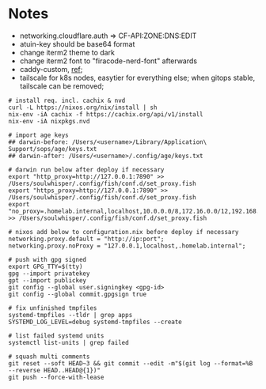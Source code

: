 # Notes

- networking.cloudflare.auth => CF-API:ZONE:DNS:EDIT
- atuin-key should be base64 format
- change iterm2 theme to dark
- change iterm2 font to "firacode-nerd-font" afterwards
- caddy-custom, [ref](https://github.com/Ramblurr/nixos-caddy);
- tailscale for k8s nodes, easytier for everything else; when gitops stable, tailscale can be removed;

```shell
# install req. incl. cachix & nvd
curl -L https://nixos.org/nix/install | sh
nix-env -iA cachix -f https://cachix.org/api/v1/install
nix-env -iA nixpkgs.nvd

# import age keys
## darwin-before: /Users/<username>/Library/Application\ Support/sops/age/keys.txt
## darwin-after: /Users/<username>/.config/age/keys.txt

# darwin run below after deploy if necessary
export "http_proxy=http://127.0.0.1:7890" >> /Users/soulwhisper/.config/fish/conf.d/set_proxy.fish
export "https_proxy=http://127.0.0.1:7890" >> /Users/soulwhisper/.config/fish/conf.d/set_proxy.fish
export "no_proxy=.homelab.internal,localhost,10.0.0.0/8,172.16.0.0/12,192.168.0.0/16" >> /Users/soulwhisper/.config/fish/conf.d/set_proxy.fish

# nixos add below to configuration.nix before deploy if necessary
networking.proxy.default = "http://ip:port";
networking.proxy.noProxy = "127.0.0.1,localhost,.homelab.internal";

# push with gpg signed
export GPG_TTY=$(tty)
gpg --import privatekey
gpt --import publickey
git config --global user.signingkey <gpg-id>
git config --global commit.gpgsign true

# fix unfinished tmpfiles
systemd-tmpfiles --tldr | grep apps
SYSTEMD_LOG_LEVEL=debug systemd-tmpfiles --create

# list failed systemd units
systemctl list-units | grep failed

# squash multi comments
git reset --soft HEAD~3 && git commit --edit -m"$(git log --format=%B --reverse HEAD..HEAD@{1})"
git push --force-with-lease

```
